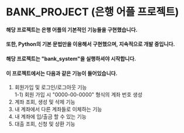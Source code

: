 BANK_PROJECT (은행 어플 프로젝트)
================================
#### 해당 프로젝트는 은행 어플의 기본적인 기능들을 구현했습니다.
#### 또한, Python의 기본 문법만을 이용해서 구현했으며, 지속적으로 개발 중입니다.

#### 해당 프로젝트는 "bank_system"을 실행하셔야 시작합니다.

#### 이 프로젝트에서는 다음과 같은 기능이 들어있습니다.
1) 회원가입 및 로그인/로그아웃 기능
   <br/>1-1) 회원 가입 시 "0000-00-0000" 형식의 계좌 번호 생성
2) 계좌 조회, 생성 및 삭제 기능
3) 내 계좌에서 다른 계좌들로 이체하는 기능
4) 내 계좌에 입/출금 할 수 있는 기능
5) 대출 조회, 신청 및 상환 기능
